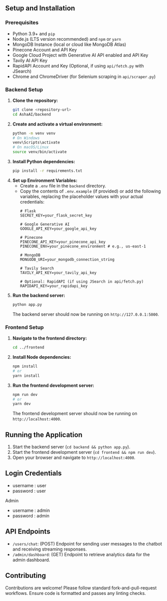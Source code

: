 
## Setup and Installation

### Prerequisites

*   Python 3.9+ and `pip`
*   Node.js (LTS version recommended) and `npm` or `yarn`
*   MongoDB Instance (local or cloud like MongoDB Atlas)
*   Pinecone Account and API Key
*   Google Cloud Project with Generative AI API enabled and API Key
*   Tavily AI API Key
*   RapidAPI Account and Key (Optional, if using `api/fetch.py` with JSearch)
*   Chrome and ChromeDriver (for Selenium scraping in `api/scraper.py`)

### Backend Setup

1.  **Clone the repository:**
    ```bash
    git clone <repository-url>
    cd AshaAI/backend
    ```
2.  **Create and activate a virtual environment:**
    ```bash
    python -m venv venv
    # On Windows
    venv\Scripts\activate
    # On macOS/Linux
    source venv/bin/activate
    ```
3.  **Install Python dependencies:**
    ```bash
    pip install -r requirements.txt
    ```
4.  **Set up Environment Variables:**
    *   Create a `.env` file in the `backend` directory.
    *   Copy the contents of `.env.example` (if provided) or add the following variables, replacing the placeholder values with your actual credentials:
        ```dotenv
        # Flask
        SECRET_KEY=your_flask_secret_key

        # Google Generative AI
        GOOGLE_API_KEY=your_google_api_key

        # Pinecone
        PINECONE_API_KEY=your_pinecone_api_key
        PINECONE_ENV=your_pinecone_environment # e.g., us-east-1

        # MongoDB
        MONGODB_URI=your_mongodb_connection_string

        # Tavily Search
        TAVILY_API_KEY=your_tavily_api_key

        # Optional: RapidAPI (if using JSearch in api/fetch.py)
        RAPIDAPI_KEY=your_rapidapi_key
        ```
5.  **Run the backend server:**
    ```bash
    python app.py
    ```
    The backend server should now be running on `http://127.0.0.1:5000`.

### Frontend Setup

1.  **Navigate to the frontend directory:**
    ```bash
    cd ../frontend
    ```
2.  **Install Node dependencies:**
    ```bash
    npm install
    # or
    yarn install
    ```
3.  **Run the frontend development server:**
    ```bash
    npm run dev
    # or
    yarn dev
    ```
    The frontend development server should now be running on `http://localhost:4000`.

## Running the Application

1.  Start the backend server (`cd backend && python app.py`).
2.  Start the frontend development server (`cd frontend && npm run dev`).
3.  Open your browser and navigate to `http://localhost:4000`.

## Login Credentials 
* username : user
* password : user

Admin
* username : admin
* password : admin

## API Endpoints

*   `/users/chat`: (POST) Endpoint for sending user messages to the chatbot and receiving streaming responses.
*   `/admin/dashboard`: (GET) Endpoint to retrieve analytics data for the admin dashboard.

## Contributing

Contributions are welcome! Please follow standard fork-and-pull-request workflows. Ensure code is formatted and passes any linting checks.

